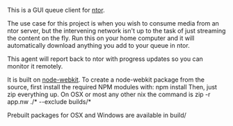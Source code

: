 This is a GUI queue client for [ntor](https://github.com/davidbanham/ntor/ "ntor github repository").

The use case for this project is when you wish to consume media from an ntor server, but the intervening network isn't up to the task of just streaming the content on the fly. Run this on your home computer and it will automatically download anything you add to your queue in ntor.

This agent will report back to ntor with progress updates so you can monitor it remotely.

It is built on [node-webkit](https://github.com/rogerwang/node-webkit "node-webkit github repository"). To create a node-webkit package from the source, first install the required NPM modules with:
	npm install
 Then, just zip everything up. On OSX or most any other nix the command is
	zip -r app.nw ./* --exclude builds/\*

Prebuilt packages for OSX and Windows are available in build/
